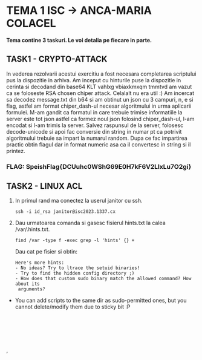 # TEMA 1 ISC -> ANCA-MARIA COLACEL

**Tema contine 3 taskuri. Le voi detalia pe fiecare in parte.**

## TASK1 - CRYPTO-ATTACK
In vederea rezolvarii acestui exercitiu a fost necesara completarea scriptului pus la dispozitie in arhiva.
Am inceput cu hinturile puse la dispozitie in cerinta si decodand din base64 KLT vahlxg vbiaxkmxqm tmmtvd am vazut ca se foloseste RSA chosen chiper attack. Celalalt nu era util :)
Am incercat sa decodez message.txt din b64 si am obtinut un json cu 3 campuri, n, e si flag, astfel am format chiper_dash-ul necesar algoritmului in urma aplicarii formulei. M-am gandit ca formatul in care trebuie trimise informatiile la server este tot json astfel ca formez noul json folosind chiper_dash-ul, l-am encodat si l-am trimis la server. Salvez raspunsul de la server, folosesc decode-unicode si apoi fac conversie din string in numar pt ca potrivit algoritmului trebuie sa impart la numarul random. Dupa ce fac impartirea practic obtin flagul dar in format numeric asa ca il convertesc in string si il printez. 
### FLAG: SpeishFlag{DCUuhc0WShG69E0H7kF6V2LIxLu7O2gi}

## TASK2 - LINUX ACL
 1) In primul rand ma conectez la userul janitor cu ssh.
    
    ```ssh -i id_rsa janitor@isc2023.1337.cx```

2) Dau urmatoarea comanda si gasesc fisierul hints.txt la calea /var/.hints.txt.

   ```find /var -type f -exec grep -l 'hints' {} +```
   
   Dau cat pe fisier si obtin:

   ```
   Here's more hints:
   - No ideas? Try to ltrace the setuid binaries!
   - Try to find the hidden config directory ;)
   - How does that custom sudo binary match the allowed command? How about its
    arguments?
  - You can add scripts to the same dir as sudo-permitted ones, but you cannot
    delete/modify them due to sticky bit :P
    
    ```

   
   
    
 
 , 

